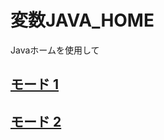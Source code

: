 # 変数JAVA_HOME

Javaホームを使用して

## [モード 1](https://github.com/ghsumiyasu/Java-Basico/blob/main/README-Home-modo1-jp.md)
## [モード 2](https://github.com/ghsumiyasu/Java-Basico/blob/main/README-Home-modo2-jp.md)

